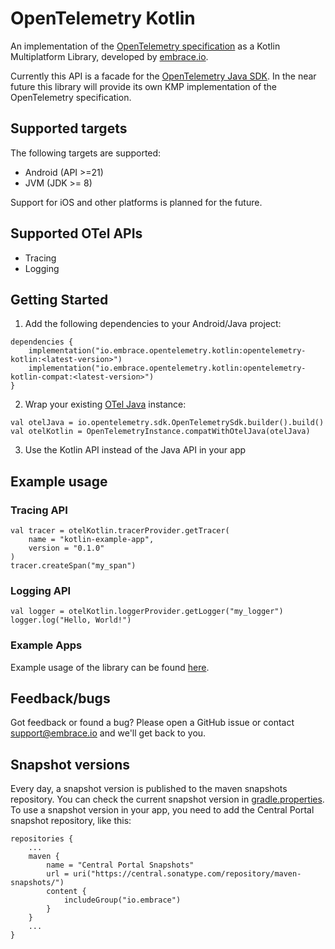 # OpenTelemetry Kotlin

An implementation of the [OpenTelemetry specification](https://opentelemetry.io/docs/specs/otel/) as a Kotlin
Multiplatform Library, developed by [embrace.io](https://embrace.io/).

Currently this API is a facade for the [OpenTelemetry Java SDK](https://github.com/open-telemetry/opentelemetry-java). In the near future this library will provide its own KMP implementation of the OpenTelemetry specification.

## Supported targets

The following targets are supported:

- Android (API >=21)
- JVM (JDK >= 8)

Support for iOS and other platforms is planned for the future.

## Supported OTel APIs

- Tracing
- Logging

## Getting Started

1. Add the following dependencies to your Android/Java project:

```
dependencies {
    implementation("io.embrace.opentelemetry.kotlin:opentelemetry-kotlin:<latest-version>")
    implementation("io.embrace.opentelemetry.kotlin:opentelemetry-kotlin-compat:<latest-version>")
}
```

2. Wrap your existing [OTel Java](https://github.com/open-telemetry/opentelemetry-java) instance:

```
val otelJava = io.opentelemetry.sdk.OpenTelemetrySdk.builder().build()
val otelKotlin = OpenTelemetryInstance.compatWithOtelJava(otelJava)
```

3. Use the Kotlin API instead of the Java API in your app

## Example usage

### Tracing API

```
val tracer = otelKotlin.tracerProvider.getTracer(
    name = "kotlin-example-app",
    version = "0.1.0"
)
tracer.createSpan("my_span")
```

### Logging API

```
val logger = otelKotlin.loggerProvider.getLogger("my_logger")
logger.log("Hello, World!")
```

### Example Apps

Example usage of the library can be found [here](examples).

## Feedback/bugs

Got feedback or found a bug? Please open a GitHub issue or contact support@embrace.io and we'll get back to you.

## Snapshot versions

Every day, a snapshot version is published to the maven snapshots repository. You can check the current snapshot version in [gradle.properties](gradle.properties).
To use a snapshot version in your app, you need to add the Central Portal snapshot repository, like this:

```
repositories {
    ...
    maven {
        name = "Central Portal Snapshots"
        url = uri("https://central.sonatype.com/repository/maven-snapshots/")
        content {
            includeGroup("io.embrace")
        }
    }
    ...
}
```
